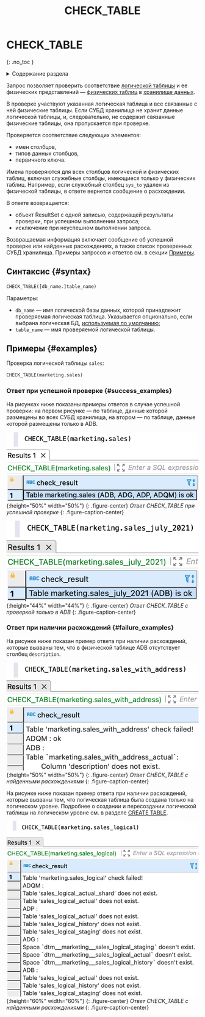 ﻿---
layout: default
title: CHECK_TABLE
nav_order: 9
parent: Запросы SQL+
grand_parent: Справочная информация
has_children: false
has_toc: false
---

# CHECK_TABLE
{: .no_toc }

<details markdown="block">
  <summary>
    Содержание раздела
  </summary>
  {: .text-delta }
1. TOC
{:toc}
</details>

Запрос позволяет проверить соответствие [логической таблицы](../../../overview/main_concepts/logical_table/logical_table.md) 
и ее физических представлений — [физических таблиц](../../../overview/main_concepts/physical_table/physical_table.md) 
в [хранилище данных](../../../overview/main_concepts/data_storage/data_storage.md).

В проверке участвуют указанная логическая таблица и все связанные с ней физические таблицы. Если СУБД 
хранилища не хранит данные логической таблицы, и, следовательно, не содержит связанные физические таблицы, 
она пропускается при проверке.

Проверяется соответствие следующих элементов:
*   имен столбцов,
*   типов данных столбцов,
*   первичного ключа.

Имена проверяются для всех столбцов логической и физических таблиц, включая служебные 
столбцы, имеющиеся только у физических таблиц. Например, если служебный столбец `sys_to` удален из 
физической таблицы, в ответе вернется сообщение о расхождении.

В ответе возвращается:
*   объект ResultSet с одной записью, содержащей результаты проверки, при успешном выполнении запроса;
*   исключение при неуспешном выполнении запроса.

Возвращаемая информация включает сообщение об успешной проверке или найденных расхождениях, а также список 
проверенных СУБД хранилища. Примеры запросов и ответов см. в секции [Примеры](#examples).

## Синтаксис {#syntax}

```sql
CHECK_TABLE([db_name.]table_name)
```

Параметры:
*   `db_name` — имя логической базы данных, которой принадлежит проверяемая логическая таблица. 
    Указывается опционально, если выбрана логическая БД, [используемая по умолчанию](../../../working_with_system/other_features/default_db_set-up/default_db_set-up.md);
*   `table_name` — имя проверяемой логической таблицы.

## Примеры {#examples}

Проверка логической таблицы `sales`:
```sql
CHECK_TABLE(marketing.sales)
```

### Ответ при успешной проверке {#success_examples}

На рисунках ниже показаны примеры ответов в случае успешной проверки: на первом рисунке — по таблице,
данные которой размещены во всех СУБД хранилища, на втором — по таблице, данные которой размещены только в ADB.

![](check_table_without_inconsistency_and_3_dbs.png){:height="50%" width="50%"}
{: .figure-center}
*Ответ CHECK_TABLE при успешной проверке*
{: .figure-caption-center}

![](check_table_without_inconsistency_and_1_db.png){:height="44%" width="44%"}
{: .figure-center}
*Ответ CHECK_TABLE с проверкой только в ADB*
{: .figure-caption-center}

### Ответ при наличии расхождений {#failure_examples}

На рисунке ниже показан пример ответа при наличии расхождений, которые вызваны тем, что в физической таблице 
ADB отсутствует столбец `description`.

![](check_table_with_inconsistency.png){:height="50%" width="50%"}
{: .figure-center}
*Ответ CHECK_TABLE с найденными расхождениями*
{: .figure-caption-center}

На рисунке ниже показан пример ответа при наличии расхождений, которые вызваны тем, что 
логическая таблица была создана только на логическом уровне. Подробнее 
о создании и пересоздании логической таблицы на логическом уровне см. в разделе 
[CREATE TABLE](../../../reference/sql_plus_requests/CREATE_TABLE/CREATE_TABLE.md#logical_only).

![](check_table_with_inconsistency_logical_only.png){:height="60%" width="60%"}
{: .figure-center}
*Ответ CHECK_TABLE с найденными расхождениями*
{: .figure-caption-center}